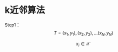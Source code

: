# k近邻算法

Step1：
$$
T = {(x_1,y_1),(x_2,y_2),...(x_N,y_N)}
$$

$$
x_i \in \mathcal{X} \
$$





































